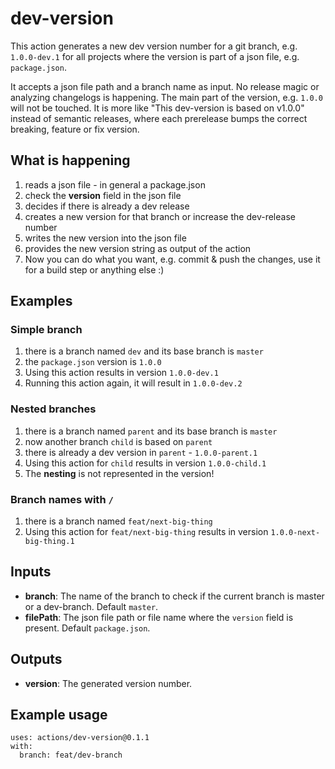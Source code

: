 # dev-version

This action generates a new dev version number for a git branch, e.g. `1.0.0-dev.1` for all projects where the version is part of a json file, e.g. `package.json`.

It accepts a json file path and a branch name as input.
No release magic or analyzing changelogs is happening.
The main part of the version, e.g. `1.0.0` will not be touched. It is more like "This dev-version is based on v1.0.0" instead of semantic releases, where each prerelease bumps the correct breaking, feature or fix version.

## What is happening

1.   reads a json file - in general a package.json
2.   check the **version** field in the json file
3.   decides if there is already a dev release
4.   creates a new version for that branch or increase the dev-release number
5.   writes the new version into the json file
6.   provides the new version string as output of the action
7.   Now you can do what you want, e.g. commit & push the changes, use it for a build step or anything else :)

## Examples

### Simple branch

1.   there is a branch named `dev` and its base branch is `master`
2.   the `package.json` version is `1.0.0`
3.   Using this action results in version `1.0.0-dev.1`
4.   Running this action again, it will result in `1.0.0-dev.2`

### Nested branches

1.   there is a branch named `parent` and its base branch is `master`
2.   now another branch `child` is based on `parent`
3.   there is already a dev version in `parent` - `1.0.0-parent.1`
4.   Using this action for `child` results in version `1.0.0-child.1`
5.   The **nesting** is not represented in the version!

### Branch names with `/`

1.   there is a branch named `feat/next-big-thing`
2.   Using this action for `feat/next-big-thing` results in version `1.0.0-next-big-thing.1`

## Inputs

- **branch**: The name of the branch to check if the current branch is master or a dev-branch. Default `master`.
- **filePath**: The json file path or file name where the `version` field is present. Default `package.json`.

## Outputs

- **version**: The generated version number.

## Example usage

```
uses: actions/dev-version@0.1.1
with:
  branch: feat/dev-branch
```
